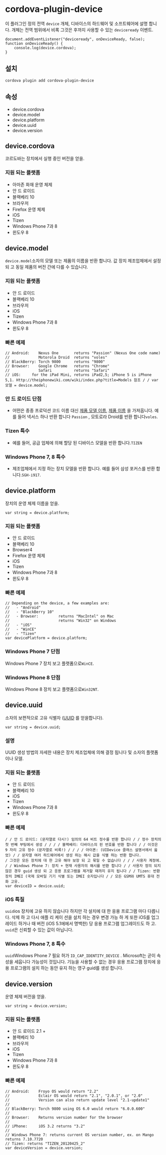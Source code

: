 <!---
    Licensed to the Apache Software Foundation (ASF) under one
    or more contributor license agreements.  See the NOTICE file
    distributed with this work for additional information
    regarding copyright ownership.  The ASF licenses this file
    to you under the Apache License, Version 2.0 (the
    "License"); you may not use this file except in compliance
    with the License.  You may obtain a copy of the License at

      http://www.apache.org/licenses/LICENSE-2.0

    Unless required by applicable law or agreed to in writing,
    software distributed under the License is distributed on an
    "AS IS" BASIS, WITHOUT WARRANTIES OR CONDITIONS OF ANY
    KIND, either express or implied.  See the License for the
    specific language governing permissions and limitations
    under the License.
-->

# cordova-plugin-device

이 플러그인 정의 전역 `device` 개체, 디바이스의 하드웨어 및 소프트웨어에 설명 합니다. 개체는 전역 범위에서 비록 그것은 후까지 사용할 수 있는 `deviceready` 이벤트.

    document.addEventListener("deviceready", onDeviceReady, false);
    function onDeviceReady() {
        console.log(device.cordova);
    }

## 설치

    cordova plugin add cordova-plugin-device

## 속성

- device.cordova
- device.model
- device.platform
- device.uuid
- device.version

## device.cordova

코르도바는 장치에서 실행 중인 버전을 얻을.

### 지원 되는 플랫폼

- 아마존 화재 운영 체제
- 안 드 로이드
- 블랙베리 10
- 브라우저
- Firefox 운영 체제
- iOS
- Tizen
- Windows Phone 7과 8
- 윈도우 8

## device.model

`device.model`소자의 모델 또는 제품의 이름을 반환 합니다. 값 장치 제조업체에서 설정 되 고 동일 제품의 버전 간에 다를 수 있습니다.

### 지원 되는 플랫폼

- 안 드 로이드
- 블랙베리 10
- 브라우저
- iOS
- Tizen
- Windows Phone 7과 8
- 윈도우 8

### 빠른 예제

    // Android:    Nexus One       returns "Passion" (Nexus One code name)
    //             Motorola Droid  returns "voles"
    // BlackBerry: Torch 9800      returns "9800"
    // Browser:    Google Chrome   returns "Chrome"
    //             Safari          returns "Safari"
    // iOS:     for the iPad Mini, returns iPad2,5; iPhone 5 is iPhone 5,1. Http://theiphonewiki.com/wiki/index.php?title=Models 참조 / / var 모델 = device.model;

### 안 드 로이드 단점

- 어떤은 종종 프로덕션 코드 이름 대신 [제품 모델 이름][1], [제품 이름][2] 을 가져옵니다. 예를 들어 넥서스 하나 반환 합니다 `Passion` , 모토로라 Droid를 반환 합니다`voles`.

[1]: http://developer.android.com/reference/android/os/Build.html#MODEL
[2]: http://developer.android.com/reference/android/os/Build.html#PRODUCT

### Tizen 특수

- 예를 들어, 공급 업체에 의해 할당 된 디바이스 모델을 반환 합니다.`TIZEN`

### Windows Phone 7, 8 특수

- 제조업체에서 지정 하는 장치 모델을 반환 합니다. 예를 들어 삼성 포커스를 반환 합니다.`SGH-i917`.

## device.platform

장치의 운영 체제 이름을 얻을.

    var string = device.platform;

### 지원 되는 플랫폼

- 안 드 로이드
- 블랙베리 10
- Browser4
- Firefox 운영 체제
- iOS
- Tizen
- Windows Phone 7과 8
- 윈도우 8

### 빠른 예제

    // Depending on the device, a few examples are:
    //   - "Android"
    //   - "BlackBerry 10"
    //   - Browser:         returns "MacIntel" on Mac
    //                      returns "Win32" on Windows
    //   - "iOS"
    //   - "WinCE"
    //   - "Tizen"
    var devicePlatform = device.platform;

### Windows Phone 7 단점

Windows Phone 7 장치 보고 플랫폼으로`WinCE`.

### Windows Phone 8 단점

Windows Phone 8 장치 보고 플랫폼으로`Win32NT`.

## device.uuid

소자의 보편적으로 고유 식별자 ([UUID][3] 를 얻을합니다).

[3]: http://en.wikipedia.org/wiki/Universally_Unique_Identifier

    var string = device.uuid;

### 설명

UUID 생성 방법의 자세한 내용은 장치 제조업체에 의해 결정 됩니다 및 소자의 플랫폼 이나 모델.

### 지원 되는 플랫폼

- 안 드 로이드
- 블랙베리 10
- iOS
- Tizen
- Windows Phone 7과 8
- 윈도우 8

### 빠른 예제

    / / 안 드 로이드: (문자열로 다시!) 임의의 64 비트 정수를 반환 합니다 / / 정수 장치의 첫 번째 부팅에서 생성 / / / / 블랙베리: 디바이스의 핀 번호를 반환 합니다 / / 이것은 9 자리 고유 정수 (문자열로 비록!) / / / / 아이폰: (UIDevice 클래스 설명서에서 읊 었) / / 문자열 여러 하드웨어에서 생성 하는 해시 값을 식별 하는 반환 합니다.
    / 그것은 모든 장치에 대 한 고유 해야 보장 되 고 묶일 수 없습니다 / / / 사용자 계정에.
    / / Windows Phone 7: 장치 + 현재 사용자의 해시를 반환 합니다 / / 사용자 정의 되지 않은 경우 guid 생성 되 고 응용 프로그램을 제거할 때까지 유지 됩니다 / / Tizen: 반환 장치 IMEI (국제 모바일 기기 식별 또는 IMEI 숫자입니다 / / 모든 GSM와 UMTS 휴대 전화 고유.
    var deviceID = device.uuid;

### iOS 특질

`uuid`ios 장치에 고유 하지 않습니다 하지만 각 설치에 대 한 응용 프로그램 마다 다릅니다. 삭제 하 고 다시 애플 리 케이 션을 설치 하는 경우 변경 가능 하 게 또한 iOS를 업그레이드 하거나 때 버전 (iOS 5.1에에서 명백한) 당 응용 프로그램 업그레이드도 하 고. `uuid`은 신뢰할 수 있는 값이 아닙니다.

### Windows Phone 7, 8 특수

`uuid`Windows Phone 7 필요 허가 `ID_CAP_IDENTITY_DEVICE` . Microsoft는 곧이 속성을 세웁니다 가능성이 것입니다. 기능을 사용할 수 없는 경우 응용 프로그램 장치에 응용 프로그램의 설치 하는 동안 유지 하는 영구 guid를 생성 합니다.

## device.version

운영 체제 버전을 얻을.

    var string = device.version;

### 지원 되는 플랫폼

- 안 드 로이드 2.1 +
- 블랙베리 10
- 브라우저
- iOS
- Tizen
- Windows Phone 7과 8
- 윈도우 8

### 빠른 예제

    // Android:    Froyo OS would return "2.2"
    //             Eclair OS would return "2.1", "2.0.1", or "2.0"
    //             Version can also return update level "2.1-update1"
    //
    // BlackBerry: Torch 9800 using OS 6.0 would return "6.0.0.600"
    //
    // Browser:    Returns version number for the browser
    //
    // iPhone:     iOS 3.2 returns "3.2"
    //
    // Windows Phone 7: returns current OS version number, ex. on Mango returns 7.10.7720
    // Tizen: returns "TIZEN_20120425_2"
    var deviceVersion = device.version;
